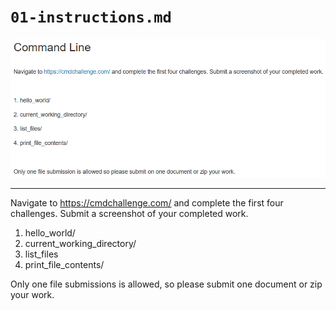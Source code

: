 # `01-instructions.md`

![01.png](Images/01-instructions.png)

---

Navigate to https://cmdchallenge.com/ and complete the first four challenges. Submit a screenshot of your completed work.

1. hello_world/
2. current_working_directory/
3. list_files
4. print_file_contents/

Only one file submissions is allowed, so please submit one document or zip your work.
